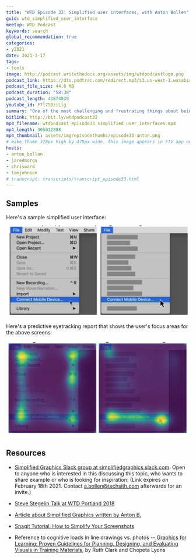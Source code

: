```yaml
---
title: "WTD Episode 33: Simplified user interfaces, with Anton Bollen"
guid: wtd_simplified_user_interface
meetup: WTD Podcast
keywords: search
global_recommendation: true
categories:
- y2021
date: 2021-1-17
tags:
- tools
image: http://podcast.writethedocs.org/assets/img/wtdpodcastlogo.png
podcast_link: https://dts.podtrac.com/redirect.mp3/s3.us-west-1.wasabisys.com/writethedocs-podcast/wtdpodcast_episode33_simplified_user_interfaces.mp3
podcast_file_size: 44.6 MB
podcast_duration: "58:38"
podcast_length: 43874039
youtube_id: F7l790ziLig
summary: "One of the most challenging and frustrating things about being a tech writer is managing screenshots in your product documentation. How many times have you needed to take complex screenshots of your product and meticulously marked them up with callouts only to be told that a field has changed and you need to do everything again? It’s so frustrating and demoralizing as a writer because it feels like wasted effort. What if there was a way to create screenshots that could withstand the rapid iterations of a product under development while still conveying valuable meaning to your readers. Today we’re joined by Anton Bollen from TechSmith who explains how we can do this using low-detail screenshots, aka simplified user interfaces, that let you focus your users' attention on just the bits of the interface that matter."
bitlink: http://bit.ly/wtdpodcast32
mp4_filename: wtdpodcast_episode33_simplified_user_interfaces.mp4
mp4_length: 305012888
mp4_thumbnail: assets/img/episodethumbs/episode33-anton.png
# make thumb 378px high by 478px wide. this image appears in FTV app only
hosts:
- anton_bollen
- jaredmorgs
- chrisward
- tomjohnson
# transcript: transcripts/transcript_episode33.html
---
```


## Samples

Here's a sample simplified user interface:

<img src='/assets/img/episode33-suiexample.png' alt='sample simplified user interface' />

Here's a predictive eyetracking report that shows the user's focus areas for the above screens:

<img src='/assets/img/episode33-eyetracking.png' alt='eyetracking study' />


## Resources

* [Simplified Graphics Slack group at simplifiedgraphics.slack.com](https://join.slack.com/t/simplifiedgraphics/shared_invite/zt-854cf16o-WAze1qv~6fjZwTyvnlXFOA). Open to anyone who is interested in this discussing this topic, who wants to share example or who is looking for inspiration:  (Link expires on February 18th 2021. Contact a.bollen@techsith.com afterwards for an invite.)

* [Steve Stegelin Talk at WTD Portland 2018](https://www.writethedocs.org/videos/portland/2018/graphic-content-warning-the-pros-cons-and-alternatives-to-screenshots-steve-stegelin/)

* [Article about Simplified Graphics written by Anton B.](https://www.linkedin.com/pulse/simplified-graphics-meet-new-design-style-technical-anton-bollen/)

* [Snagit Tutorial: How to Simplify Your Screenshots](https://www.techsmith.com/tutorial-snagit-simplify.html)

* Reference to cognitive loads in line drawings vs. photos -- <a href="http://www.amazon.com/Graphics-Learning-Guidelines-Designing-Evaluating/dp/0470547448">Graphics for Learning: Proven Guidelines for Planning, Designing, and Evaluating Visuals in Training Materials</a>, by Ruth Clark and Chopeta Lyons

